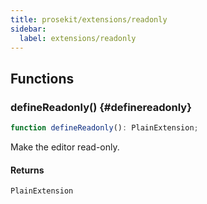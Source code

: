 ```yaml
---
title: prosekit/extensions/readonly
sidebar:
  label: extensions/readonly
---
```


<!-- DEBUG memberWithGroups 1 -->

<!-- DEBUG memberWithGroups 4 -->

<!-- DEBUG memberWithGroups 7 -->

<!-- DEBUG memberWithGroups 8 -->

<!-- DEBUG memberWithGroups 9 -->

## Functions

### defineReadonly() {#definereadonly}

```ts
function defineReadonly(): PlainExtension;
```

Make the editor read-only.

#### Returns

`PlainExtension`

<!-- DEBUG inheritance start -->

<!-- DEBUG memberWithGroups 10 -->
